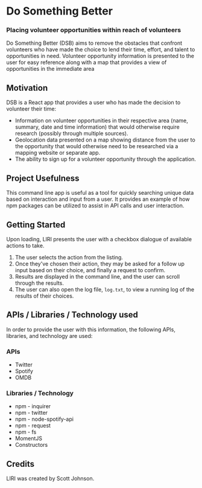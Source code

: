 # Do Something Better
### Placing volunteer opportunities within reach of volunteers

Do Something Better (DSB) aims to remove the obstacles that confront volunteers who have made the choice to lend their time, effort, and talent to opportunities in need.  Volunteer opportunity information is presented to the user for easy reference along with a map that provides a view of opportunities in the immediate area

## Motivation
DSB is a React app that provides a user who has made the decision to volunteer their time:
* Information on volunteer opportunities in their respective area (name, summary, date and time information) that would otherwise require research (possibly through multiple sources).
* Geolocation data presented on a map showing distance from the user to the opportunity that would otherwise need to be researched via a mapping website or separate app.
* The ability to sign up for a volunteer opportunity through the application.

## Project Usefulness
This command line app is useful as a tool for quickly searching unique data based on interaction and input from a user.  It provides an example of how npm packages can be utilized to assist in API calls and user interaction.

## Getting Started
Upon loading, LIRI presents the user with a checkbox dialogue of available actions to take.

1.  The user selects the action from the listing.
2.  Once they've chosen their action, they may be asked for a follow up input based on their choice, and finally a request to confirm.
3.  Results are displayed in the command line, and the user can scroll through the results.
4.  The user can also open the log file, `log.txt`, to view a running log of the results of their choices.

## APIs / Libraries / Technology used
In order to provide the user with this information, the following APIs, libraries, and technology are used:

### APIs
* Twitter
* Spotify
* OMDB

### Libraries / Technology
* npm - inquirer
* npm - twitter
* npm - node-spotify-api
* npm - request
* npm - fs
* MomentJS
* Constructors

## Credits
LIRI was created by Scott Johnson.